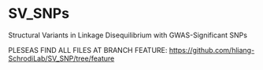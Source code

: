 # SV_SNPs
Structural Variants in Linkage Disequilibrium with GWAS-Significant SNPs

PLESEAS FIND ALL FILES AT BRANCH FEATURE: https://github.com/hliang-SchrodiLab/SV_SNP/tree/feature
